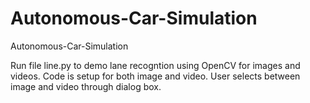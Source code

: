 # Autonomous-Car-Simulation
Autonomous-Car-Simulation

Run file line.py to demo lane recogntion using OpenCV for images and videos. Code is setup for both image and video. User selects between image and video through dialog box.
